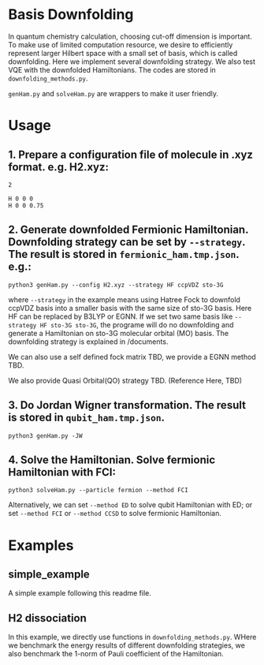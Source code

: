 # Basis Downfolding

In quantum chemistry calculation, choosing cut-off dimension is important. To make use of limited computation resource, we desire to efficiently represent larger Hilbert space with a small set of basis, which is called downfolding. Here we implement several downfolding strategy. We also test VQE with the downfolded Hamiltonians. The codes are stored in ```downfolding_methods.py```. 

```genHam.py``` and ```solveHam.py``` are wrappers to make it user friendly.

# Usage

## 1. Prepare a configuration file of molecule in .xyz format. e.g. H2.xyz:
```
2

H 0 0 0
H 0 0 0.75
```
## 2. Generate downfolded Fermionic Hamiltonian. Downfolding strategy can be set by ```--strategy```. The result is stored in ```fermionic_ham.tmp.json```. e.g.:
```
python3 genHam.py --config H2.xyz --strategy HF ccpVDZ sto-3G
```
where ```--strategy``` in the example means using Hatree Fock to downfold ccpVDZ basis into a smaller basis with the same size of sto-3G basis. Here HF can be replaced by B3LYP or EGNN. If we set two same basis like ```--strategy HF sto-3G sto-3G```, the programe will do no downfolding and generate a Hamiltonian on sto-3G molecular orbital (MO) basis. The downfolding strategy is explained in /documents.

We can also use a self defined fock matrix TBD, we provide a EGNN method TBD.

We also provide Quasi Orbital(QO) strategy TBD. (Reference Here, TBD)
## 3. Do Jordan Wigner transformation. The result is stored in ```qubit_ham.tmp.json```.
```
python3 genHam.py -JW
```
## 4. Solve the Hamiltonian. Solve fermionic Hamiltonian with FCI:
```
python3 solveHam.py --particle fermion --method FCI 
```
Alternatively, we can set ```--method ED``` to solve qubit Hamiltonian with ED; or set ```--method FCI``` or ```--method CCSD``` to solve fermionic Hamiltonian.

# Examples
## simple_example
A simple example following this readme file.
## H2 dissociation
In this example, we directly use functions in ```downfolding_methods.py```. WHere we benchmark the energy results of different downfolding strategies, we also benchmark the 1-norm of Pauli coefficient of the Hamiltonian.
